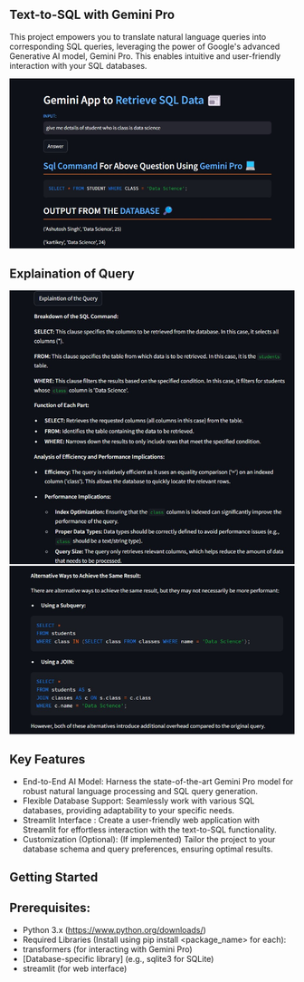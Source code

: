 ## Text-to-SQL with Gemini Pro

This project empowers you to translate natural language queries into corresponding SQL queries, leveraging the power of Google's advanced Generative AI model, Gemini Pro. This enables intuitive and user-friendly interaction with your SQL databases.

![](IMG/text_to_sql.jpg)

## Explaination of Query
![](IMG/explaination_1.jpg)
![](IMG/explaination_2.jpg)


## Key Features

- End-to-End AI Model: Harness the state-of-the-art Gemini Pro model for robust natural language processing and SQL query generation.
- Flexible Database Support: Seamlessly work with various SQL databases, providing adaptability to your specific needs.
- Streamlit Interface : Create a user-friendly web application with Streamlit for effortless interaction with the text-to-SQL functionality.
- Customization (Optional): (If implemented) Tailor the project to your database schema and query preferences, ensuring optimal results.


## Getting Started

## Prerequisites:

- Python 3.x (https://www.python.org/downloads/)
- Required Libraries (Install using pip install <package_name> for each):
- transformers (for interacting with Gemini Pro)
- [Database-specific library] (e.g., sqlite3 for SQLite)
- streamlit (for web interface)
  
